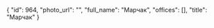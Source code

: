 {
    "id": 964,
    "photo_url": "",
    "full_name": "Марчак",
    "offices": [],
    "title": "Марчак"
}
